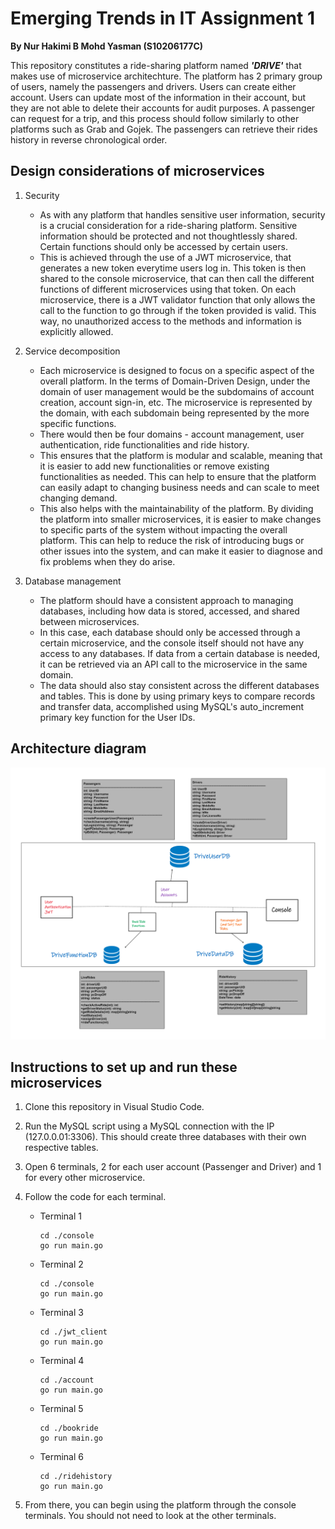 # Emerging Trends in IT Assignment 1
**By Nur Hakimi B Mohd Yasman (S10206177C)**


This repository constitutes a ride-sharing platform named _**'DRIVE'**_ that makes use of microservice architechture. The platform has 2 primary group of users, namely the passengers and drivers. Users can create either account. Users can update most of the information in their account, but they are not able to delete their accounts for audit purposes. A passenger can request for a trip, and this process should follow similarly to other platforms such as Grab and Gojek. The passengers can retrieve their rides history in reverse chronological order.

## **Design considerations of microservices**

1. Security
    * As with any platform that handles sensitive user information, security is a crucial consideration for a ride-sharing platform. Sensitive information should be protected and not thoughtlessly shared. Certain functions should only be accessed by certain users. 
    * This is achieved through the use of a JWT microservice, that generates a new token everytime users log in. This token is then shared to the console microservice, that can then call the different functions of different microservices using that token. On each microservice, there is a JWT validator function that only allows the call to the function to go through if the token provided is valid. This way, no unauthorized access to the methods and information is explicitly allowed.

1. Service decomposition
    * Each microservice is designed to focus on a specific aspect of the overall platform. In the terms of Domain-Driven Design, under the domain of user management would be the subdomains of account creation, account sign-in, etc. The microservice is represented by the domain, with each subdomain being represented by the more specific functions. 
    * There would then be four domains - account management, user authentication, ride functionalities and ride history.
    * This ensures that the platform is modular and scalable, meaning that it is easier to add new functionalities or remove existing functionalities as needed. This can help to ensure that the platform can easily adapt to changing business needs and can scale to meet changing demand.
    * This also helps with the maintainability of the platform. By dividing the platform into smaller microservices, it is easier to make changes to specific parts of the system without impacting the overall platform. This can help to reduce the risk of introducing bugs or other issues into the system, and can make it easier to diagnose and fix problems when they do arise.
    
1. Database management
    * The platform should have a consistent approach to managing databases, including how data is stored, accessed, and shared between microservices. 
    * In this case, each database should only be accessed through a certain microservice, and the console itself should not have any access to any databases. If data from a certain database is needed, it can be retrieved via an API call to the microservice in the same domain.
    * The data should also stay consistent across the different databases and tables. This is done by using primary keys to compare records and transfer data, accomplished using MySQL's auto_increment primary key function for the User IDs.
    
 ## **Architecture diagram**
    
![Architecture Diagram](https://github.com/nhaaki/ETI_Assignment1/blob/4820e0a2970f2a2fc23c07dc48ef6544e3f4c4c3/ETI%20Assignment%201%20Microservice%20Diagram.png)

 ## **Instructions to set up and run these microservices**
 
1. Clone this repository in Visual Studio Code.
2. Run the MySQL script using a MySQL connection with the IP (127.0.0.01:3306). This should create three databases with their own respective tables.
2. Open 6 terminals, 2 for each user account (Passenger and Driver) and 1 for every other microservice.
3. Follow the code for each terminal.
    * Terminal 1
      ```
      cd ./console
      go run main.go
      ```
    * Terminal 2
      ```
      cd ./console
      go run main.go
      ```
    * Terminal 3
      ```
      cd ./jwt_client
      go run main.go
      ```
    * Terminal 4
      ```
      cd ./account
      go run main.go
      ```
    * Terminal 5
      ```
      cd ./bookride
      go run main.go
      ```
    * Terminal 6
      ```
      cd ./ridehistory
      go run main.go
      ```
      
4. From there, you can begin using the platform through the console terminals. You should not need to look at the other terminals.
